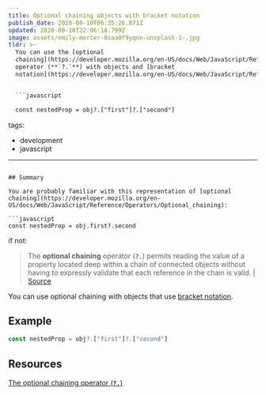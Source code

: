 ```yaml
---
title: Optional chaining objects with bracket notation
publish_date: 2020-08-10T06:35:26.871Z
updated: 2020-08-16T22:06:18.799Z
image: assets/emily-morter-8xaa0f9yqne-unsplash-1-.jpg
tldr: >-
  You can use the [optional
  chaining](https://developer.mozilla.org/en-US/docs/Web/JavaScript/Reference/Operators/Optional_chaining)
  operator (**`?.`**) with objects and [bracket
  notation](https://developer.mozilla.org/en-US/docs/Web/JavaScript/Reference/Operators/Property_accessors).


  ```javascript

  const nestedProp = obj?.["first"]?.["second"]

  ```
tags:
  - development
  - javascript
---
```

## Summary

You are probably familiar with this representation of [optional chaining](https://developer.mozilla.org/en-US/docs/Web/JavaScript/Reference/Operators/Optional_chaining):

```javascript
const nestedProp = obj.first?.second
```

if not:

> The **optional chaining** operator (**`?.`**) permits reading the value of a property located deep within a chain of connected objects without having to expressly validate that each reference in the chain is valid. | [Source](https://developer.mozilla.org/en-US/docs/Web/JavaScript/Reference/Operators/Optional_chaining)

You can use optional chaining with objects that use [bracket notation](https://developer.mozilla.org/en-US/docs/Web/JavaScript/Reference/Operators/Property_accessors).

## Example

```javascript
const nestedProp = obj?.["first"]?.["second"]
```

## Resources

[The optional chaining operator (**`?.`**)](https://developer.mozilla.org/en-US/docs/Web/JavaScript/Reference/Operators/Optional_chaining)